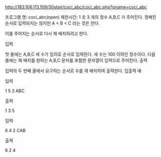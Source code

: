 ﻿http://183.106.113.109/30stair/coci_abc/coci_abc.php?pname=coci_abc

프로그램 명: coci_abc(open)
제한시간: 1 초
3 개의 정수 A,B,C 가 주어진다. 정해진 순서로 입력되지는 않지만 A < B < C 라는 것은 안다.

이를 주어지는 순서로 다시 재 배치하려고 한다.

입력

첫 줄에는 A,B,C 세 수가 임의로 순서로 입력된다. 세 수는 100 이하인 정수이다.
다음 줄에는 재 배치를 원하는 A,B,C 문자를 포함한 문자열이 입력으로 주어진다.
출력

입력의 두 번째 줄에서 요구하는 순서로 수를 재 배치하여 출력한다.
입출력 예

입력

1 5 3
ABC

출력

1 3 5

입력

6 4 2
CAB

출력

6 2 4